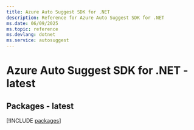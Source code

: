 ```yaml
---
title: Azure Auto Suggest SDK for .NET
description: Reference for Azure Auto Suggest SDK for .NET
ms.date: 06/09/2025
ms.topic: reference
ms.devlang: dotnet
ms.service: autosuggest
---
```

# Azure Auto Suggest SDK for .NET - latest
## Packages - latest
[!INCLUDE [packages](auto-suggest-index.md)]